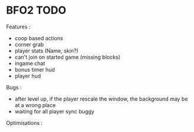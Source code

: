 BFO2 TODO
====
Features :
* coop based actions
* corner grab
* player stats (Name, skin?)
* can't join on started game (missing blocks)
* ingame chat
* bonus timer hud
* player hud

Bugs :
* after level up, if the player rescale the window, the background may be at a wrong place
* waiting for all player sync buggy

Optimisations :